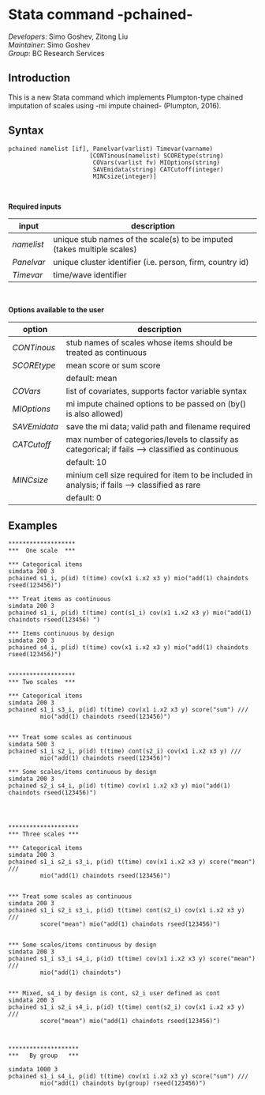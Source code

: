 Stata command -pchained-
===

*Developers*: Simo Goshev, Zitong Liu   
*Maintainer*: Simo Goshev  
*Group*: BC Research Services


Introduction
---

This is a new Stata command which implements Plumpton-type 
chained imputation of scales using -mi impute chained- (Plumpton, 2016).


Syntax
---

```
pchained namelist [if], Panelvar(varlist) Timevar(varname)
					   [CONTinous(namelist) SCOREtype(string)
					    COVars(varlist fv) MIOptions(string) 
					    SAVEmidata(string) CATCutoff(integer)
					    MINCsize(integer)]
```
<br>

**Required inputs**


| input       | description            |
|-------------|------------------------|
| *namelist*  | unique stub names of the scale(s) to be imputed (takes multiple scales) |
| *Panelvar*  | unique cluster identifier (i.e. person, firm, country id) |
| *Timevar*   | time/wave identifier |

<br>

**Options available to the user**


| option       | description            |
|--------------|------------------------|
| *CONTinous*  | stub names of scales whose items should be treated as continuous |
| *SCOREtype*  | mean score or sum score |
|              | default: mean
| *COVars*     | list of covariates, supports factor variable syntax  |
| *MIOptions*  | mi impute chained options to be passed on (by() is also allowed) |
| *SAVEmidata* | save the mi data; valid path and filename required|
| *CATCutoff*  | max number of categories/levels to classify as categorical; if fails --> classified as continuous |
|              | default: 10 |
| *MINCsize*   | minium cell size required for item to be included in analysis; if fails --> classified as rare |
|              | default: 0 |





Examples
---

```
*******************
***  One scale  ***

*** Categorical items
simdata 200 3
pchained s1_i, p(id) t(time) cov(x1 i.x2 x3 y) mio("add(1) chaindots rseed(123456)")

*** Treat items as continuous
simdata 200 3
pchained s1_i, p(id) t(time) cont(s1_i) cov(x1 i.x2 x3 y) mio("add(1) chaindots rseed(123456) ")

*** Items continuous by design
simdata 200 3
pchained s4_i, p(id) t(time) cov(x1 i.x2 x3 y) mio("add(1) chaindots rseed(123456)")


*******************
*** Two scales  ***

*** Categorical items
simdata 200 3
pchained s1_i s3_i, p(id) t(time) cov(x1 i.x2 x3 y) score("sum") ///
         mio("add(1) chaindots rseed(123456)")


*** Treat some scales as continuous
simdata 500 3
pchained s1_i s2_i, p(id) t(time) cont(s2_i) cov(x1 i.x2 x3 y) /// 
         mio("add(1) chaindots rseed(123456)")

*** Some scales/items continuous by design
simdata 200 3
pchained s2_i s4_i, p(id) t(time) cov(x1 i.x2 x3 y) mio("add(1) chaindots rseed(123456)")




********************
*** Three scales ***

*** Categorical items
simdata 200 3
pchained s1_i s2_i s3_i, p(id) t(time) cov(x1 i.x2 x3 y) score("mean") ///
         mio("add(1) chaindots rseed(123456)")


*** Treat some scales as continuous
simdata 200 3
pchained s1_i s2_i s3_i, p(id) t(time) cont(s2_i) cov(x1 i.x2 x3 y) /// 
         score("mean") mio("add(1) chaindots rseed(123456)")


*** Some scales/items continuous by design
simdata 200 3
pchained s1_i s3_i s4_i, p(id) t(time) cov(x1 i.x2 x3 y) score("mean") /// 
         mio("add(1) chaindots")


*** Mixed, s4_i by design is cont, s2_i user defined as cont
simdata 200 3
pchained s1_i s2_i s4_i, p(id) t(time) cont(s2_i) cov(x1 i.x2 x3 y) ///
         score("mean") mio("add(1) chaindots rseed(123456)")



********************
***   By group   ***

simdata 1000 3
pchained s1_i s4_i, p(id) t(time) cov(x1 i.x2 x3 y) score("sum") ///
         mio("add(1) chaindots by(group) rseed(123456)")
```









